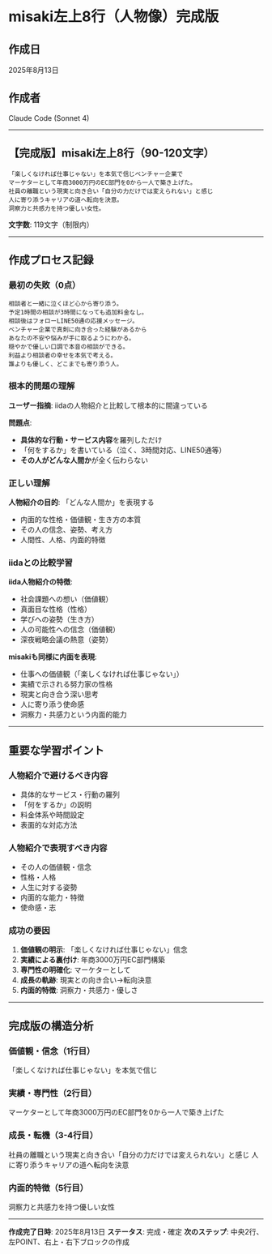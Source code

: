 # misaki左上8行（人物像）完成版

## 作成日
2025年8月13日

## 作成者
Claude Code (Sonnet 4)

---

## 【完成版】misaki左上8行（90-120文字）

```
「楽しくなければ仕事じゃない」を本気で信じベンチャー企業で
マーケターとして年商3000万円のEC部門を0から一人で築き上げた。
社員の離職という現実と向き合い「自分の力だけでは変えられない」と感じ
人に寄り添うキャリアの道へ転向を決意。
洞察力と共感力を持つ優しい女性。
```

**文字数**: 119文字（制限内）

---

## 作成プロセス記録

### 最初の失敗（0点）
```
相談者と一緒に泣くほど心から寄り添う。
予定1時間の相談が3時間になっても追加料金なし。
相談後はフォローLINE50通の応援メッセージ。
ベンチャー企業で真剣に向き合った経験があるから
あなたの不安や悩みが手に取るようにわかる。
穏やかで優しい口調で本音の相談ができる。
利益より相談者の幸せを本気で考える。
誰よりも優しく、どこまでも寄り添う人。
```

### 根本的問題の理解
**ユーザー指摘**: iidaの人物紹介と比較して根本的に間違っている

**問題点**:
- **具体的な行動・サービス内容**を羅列しただけ
- 「何をするか」を書いている（泣く、3時間対応、LINE50通等）
- **その人がどんな人間か**が全く伝わらない

### 正しい理解
**人物紹介の目的**: 「どんな人間か」を表現する
- 内面的な性格・価値観・生き方の本質
- その人の信念、姿勢、考え方
- 人間性、人格、内面的特徴

### iidaとの比較学習
**iida人物紹介の特徴**:
- 社会課題への想い（価値観）
- 真面目な性格（性格）
- 学びへの姿勢（生き方）
- 人の可能性への信念（価値観）
- 深夜戦略会議の熱意（姿勢）

**misakiも同様に内面を表現**:
- 仕事への価値観（「楽しくなければ仕事じゃない」）
- 実績で示される努力家の性格
- 現実と向き合う深い思考
- 人に寄り添う使命感
- 洞察力・共感力という内面的能力

---

## 重要な学習ポイント

### 人物紹介で避けるべき内容
- 具体的なサービス・行動の羅列
- 「何をするか」の説明
- 料金体系や時間設定
- 表面的な対応方法

### 人物紹介で表現すべき内容
- その人の価値観・信念
- 性格・人格
- 人生に対する姿勢
- 内面的な能力・特徴
- 使命感・志

### 成功の要因
1. **価値観の明示**: 「楽しくなければ仕事じゃない」信念
2. **実績による裏付け**: 年商3000万円EC部門構築
3. **専門性の明確化**: マーケターとして
4. **成長の軌跡**: 現実との向き合い→転向決意
5. **内面的特徴**: 洞察力・共感力・優しさ

---

## 完成版の構造分析

### 価値観・信念（1行目）
「楽しくなければ仕事じゃない」を本気で信じ

### 実績・専門性（2行目） 
マーケターとして年商3000万円のEC部門を0から一人で築き上げた

### 成長・転機（3-4行目）
社員の離職という現実と向き合い「自分の力だけでは変えられない」と感じ
人に寄り添うキャリアの道へ転向を決意

### 内面的特徴（5行目）
洞察力と共感力を持つ優しい女性

---

**作成完了日時**: 2025年8月13日
**ステータス**: 完成・確定
**次のステップ**: 中央2行、左POINT、右上・右下ブロックの作成